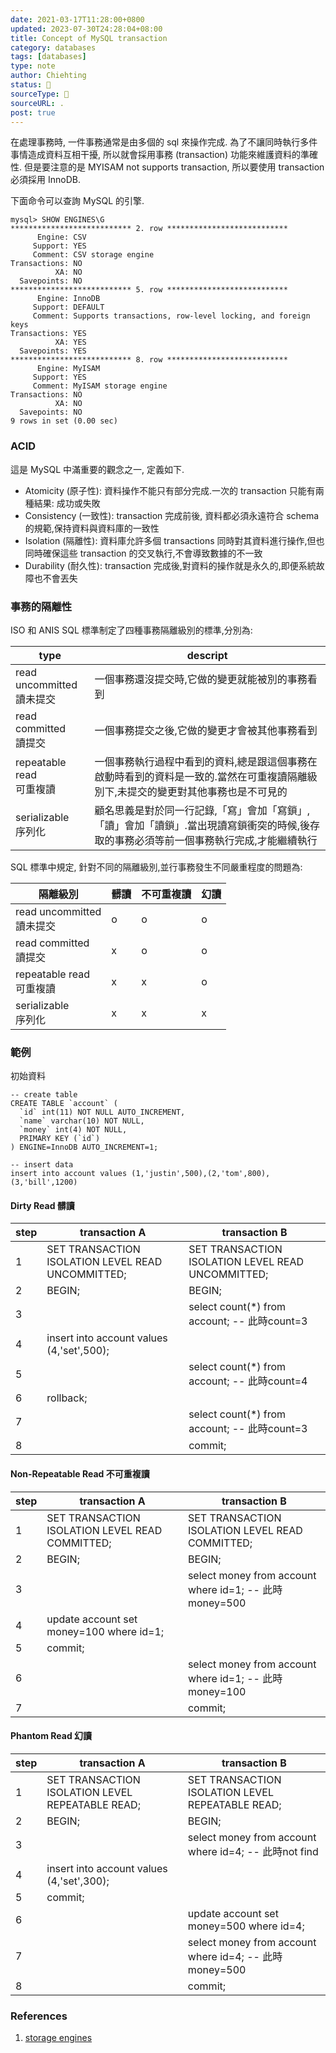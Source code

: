 ```yaml
---
date: 2021-03-17T11:28:00+0800
updated: 2023-07-30T24:28:04+08:00
title: Concept of MySQL transaction
category: databases
tags: [databases]
type: note
author: Chiehting
status: 🌲
sourceType: 📜️
sourceURL: .
post: true
---
```


在處理事務時, 一件事務通常是由多個的 sql 來操作完成. 為了不讓同時執行多件事情造成資料互相干擾, 所以就會採用事務 (transaction) 功能來維護資料的準確性. 但是要注意的是 MYISAM not supports transaction, 所以要使用 transaction 必須採用 InnoDB.

<!--more-->

下面命令可以查詢 MySQL 的引擎.

```mysql
mysql> SHOW ENGINES\G
*************************** 2. row ***************************
      Engine: CSV
     Support: YES
     Comment: CSV storage engine
Transactions: NO
          XA: NO
  Savepoints: NO
*************************** 5. row ***************************
      Engine: InnoDB
     Support: DEFAULT
     Comment: Supports transactions, row-level locking, and foreign keys
Transactions: YES
          XA: YES
  Savepoints: YES
*************************** 8. row ***************************
      Engine: MyISAM
     Support: YES
     Comment: MyISAM storage engine
Transactions: NO
          XA: NO
  Savepoints: NO
9 rows in set (0.00 sec)
```

### ACID

這是 MySQL 中滿重要的觀念之一, 定義如下.

* Atomicity (原子性): 資料操作不能只有部分完成.一次的 transaction 只能有兩種結果: 成功或失敗
* Consistency (一致性): transaction 完成前後, 資料都必須永遠符合 schema 的規範,保持資料與資料庫的一致性
* Isolation (隔離性): 資料庫允許多個 transactions 同時對其資料進行操作,但也同時確保這些 transaction 的交叉執行,不會導致數據的不一致
* Durability (耐久性): transaction 完成後,對資料的操作就是永久的,即便系統故障也不會丟失

### 事務的隔離性

ISO 和 ANIS SQL 標準制定了四種事務隔離級別的標準,分別為:

|type|descript|
|---|---|
|read uncommitted<br>讀未提交|一個事務還沒提交時,它做的變更就能被別的事務看到|
|read committed<br>讀提交|一個事務提交之後,它做的變更才會被其他事務看到|
|repeatable read<br>可重複讀|一個事務執行過程中看到的資料,總是跟這個事務在啟動時看到的資料是一致的.當然在可重複讀隔離級別下,未提交的變更對其他事務也是不可見的|
|serializable<br>序列化|顧名思義是對於同一行記錄,「寫」會加「寫鎖」,「讀」會加「讀鎖」.當出現讀寫鎖衝突的時候,後存取的事務必須等前一個事務執行完成,才能繼續執行|

SQL 標準中規定, 針對不同的隔離級別,並行事務發生不同嚴重程度的問題為:

|隔離級別|髒讀|不可重複讀|幻讀|
|---|---|---|---|
|read uncommitted<br>讀未提交|o|o|o|
|read committed<br>讀提交|x|o|o|
|repeatable read<br>可重複讀|x|x|o|
|serializable<br>序列化|x|x|x|

### 範例

初始資料

```mysql
-- create table
CREATE TABLE `account` (
  `id` int(11) NOT NULL AUTO_INCREMENT,
  `name` varchar(10) NOT NULL,
  `money` int(4) NOT NULL,
  PRIMARY KEY (`id`)
) ENGINE=InnoDB AUTO_INCREMENT=1;

-- insert data
insert into account values (1,'justin',500),(2,'tom',800),(3,'bill',1200)
```

#### Dirty Read 髒讀

|step|transaction A|transaction B|
|---|---|---|
|1|SET TRANSACTION ISOLATION LEVEL READ UNCOMMITTED;|SET TRANSACTION ISOLATION LEVEL READ UNCOMMITTED;|
|2|BEGIN;|BEGIN;|
|3||select count(*) from account; -- 此時count=3|
|4|insert into account values (4,'set',500);||
|5||select count(*) from account; -- 此時count=4|
|6|rollback;||
|7||select count(*) from account; -- 此時count=3|
|8||commit;|

#### Non-Repeatable Read 不可重複讀

|step|transaction A|transaction B|
|---|---|---|
|1|SET TRANSACTION ISOLATION LEVEL READ COMMITTED;|SET TRANSACTION ISOLATION LEVEL READ COMMITTED;|
|2|BEGIN;|BEGIN;|
|3||select money from account where id=1; -- 此時money=500|
|4|update account set money=100 where id=1;||
|5|commit;||
|6||select money from account where id=1; -- 此時money=100|
|7||commit;|

#### Phantom Read 幻讀

|step|transaction A|transaction B|
|---|---|---|
|1|SET TRANSACTION ISOLATION LEVEL REPEATABLE READ;|SET TRANSACTION ISOLATION LEVEL REPEATABLE READ;|
|2|BEGIN;|BEGIN;|
|3||select money from account where id=4; -- 此時not find|
|4|insert into account values (4,'set',300);||
|5|commit;||
|6||update account set money=500 where id=4;|
|7||select money from account where id=4; -- 此時money=500|
|8||commit;|

### References

1. [storage engines](https://dev.mysql.com/doc/refman/8.0/en/storage-engines.html)
